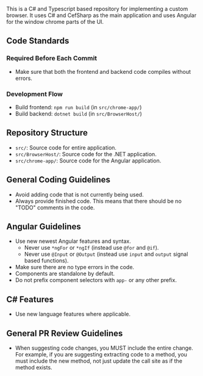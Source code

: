 This is a C# and Typescript based repository for implementing a custom browser. It uses C# and CefSharp as the main application
and uses Angular for the window chrome parts of the UI.

## Code Standards

### Required Before Each Commit
- Make sure that both the frontend and backend code compiles without errors.

### Development Flow
- Build frontend: `npm run build` (in `src/chrome-app/`)
- Build backend: `dotnet build` (in `src/BrowserHost/`)

## Repository Structure
- `src/`: Source code for entire application.
- `src/BrowserHost/`: Source code for the .NET application.
- `src/chrome-app/`: Source code for the Angular application.

## General Coding Guidelines
- Avoid adding code that is not currently being used.
- Always provide finished code. This means that there should be no "TODO" comments in the code.

## Angular Guidelines
- Use new newest Angular features and syntax.
  - Never use `*ngFor` or `*ngIf` (instead use `@for` and `@if`).
  - Never use `@Input` or `@Output` (instead use `input` and `output` signal based functions).
- Make sure there are no type errors in the code.
- Components are standalone by default.
- Do not prefix component selectors with `app-` or any other prefix.

## C# Features
- Use new language features where applicable.

## General PR Review Guidelines
- When suggesting code changes, you MUST include the entire change. For example, if you
are suggesting extracting code to a method, you must include the new method, not just update the call
site as if the method exists.